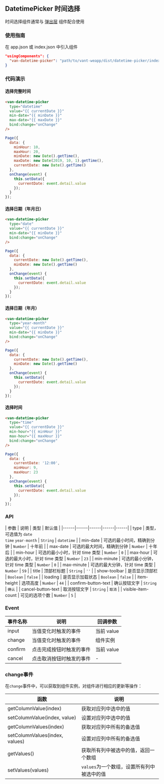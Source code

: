 ## DatetimePicker 时间选择
时间选择组件通常与 [弹出层](#/popup) 组件配合使用

### 使用指南
在 app.json 或 index.json 中引入组件
```json
"usingComponents": {
  "van-datetime-picker": "path/to/vant-weapp/dist/datetime-picker/index"
}
```

### 代码演示

#### 选择完整时间

```html
<van-datetime-picker
  type="datetime"
  value="{{ currentDate }}"
  min-date="{{ minDate }}"
  max-date="{{ maxDate }}"
  bind:change="onChange"
/>
```

```javascript
Page({
  data: {
    minHour: 10,
    maxHour: 20,
    minDate: new Date().getTime(),
    maxDate: new Date(2019, 10, 1).getTime(),
    currentDate: new Date().getTime()
  },
  onChange(event) {
    this.setData({
      currentDate: event.detail.value
    });
  }
});
```

#### 选择日期（年月日）

```html
<van-datetime-picker
  type="date"
  value="{{ currentDate }}"
  min-date="{{ minDate }}"
  bind:change="onChange"
/>
```

```js
Page({
  data: {
    currentDate: new Date().getTime(),
    minDate: new Date().getTime()
  },
  onChange(event) {
    this.setData({
      currentDate: event.detail.value
    });
  }
});
```

#### 选择日期（年月）

```html
<van-datetime-picker
  type="year-month"
  value="{{ currentDate }}"
  min-date="{{ minDate }}"
  bind:change="onChange"
/>
```

```js
Page({
  data: {
    currentDate: new Date().getTime(),
    minDate: new Date().getTime()
  },
  onChange(event) {
    this.setData({
      currentDate: event.detail.value
    });
  }
});
```

#### 选择时间

```html
<van-datetime-picker
  type="time"
  value="{{ currentDate }}"
  min-hour="{{ minHour }}"
  max-hour="{{ maxHour }}"
  bind:change="onChange"
/>
```

```js
Page({
  data: {
    currentDate: '12:00',
    minHour: 9,
    maxHour: 23
  },
  onChange(event) {
    this.setData({
      currentDate: event.detail.value
    });
  }
});
```

### API

| 参数 | 说明 | 类型 | 默认值 |
|------|------|------|------|------|
| type | 类型，可选值为 `date` <br> `time` `year-month` | `String` | `datetime` |
| min-date | 可选的最小时间，精确到分钟 | `Number` | 十年前 |
| max-date | 可选的最大时间，精确到分钟 | `Number` | 十年后 |
| min-hour | 可选的最小小时，针对 time 类型 | `Number` | `0` |
| max-hour | 可选的最大小时，针对 time 类型 | `Number` | `23` |
| min-minute | 可选的最小分钟，针对 time 类型 | `Number` | `0` |
| max-minute | 可选的最大分钟，针对 time 类型 | `Number` | `59` |
| title | 顶部栏标题 | `String` | `''` |
| show-toolbar | 是否显示顶部栏 | `Boolean` | `false` |
| loading | 是否显示加载状态 | `Boolean` | `false` |
| item-height | 选项高度 | `Number` | `44` |
| confirm-button-text | 确认按钮文字 | `String` | `确认` |
| cancel-button-text | 取消按钮文字 | `String` | `取消` |
| visible-item-count | 可见的选项个数 | `Number` | `5` |

### Event

| 事件名称 | 说明 | 回调参数 |
|------|------|------|
| input | 当值变化时触发的事件 | 当前 value |
| change | 当值变化时触发的事件 | 组件实例 |
| confirm | 点击完成按钮时触发的事件 | 当前 value |
| cancel | 点击取消按钮时触发的事件 | - |

### change事件

在`change`事件中，可以获取到组件实例，对组件进行相应的更新等操作：

| 函数 | 说明 |
|------|------|
| getColumnValue(index) | 获取对应列中选中的值 |
| setColumnValue(index, value) | 设置对应列中选中的值 |
| getColumnValues(index) | 获取对应列中所有的备选值 |
| setColumnValues(index, values) | 设置对应列中所有的备选值 |
| getValues() | 获取所有列中被选中的值，返回一个数组 |
| setValues(values) | `values`为一个数组，设置所有列中被选中的值 |
